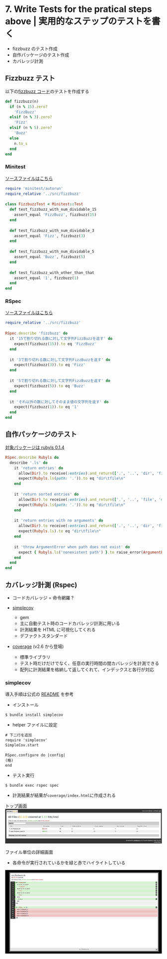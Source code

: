 # 7. Write Tests for the pratical steps above | 実用的なステップのテストを書く

- fizzbuzz のテスト作成
- 自作パッケージのテスト作成
- カバレッジ計測

## Fizzbuzz テスト

以下の[fizzbuzz コード](./sample/src/fizzbuzz.rb)のテストを作成する

```Ruby
def fizzbuzz(n)
  if (n % 15).zero?
    'FizzBuzz'
  elsif (n % 3).zero?
    'Fizz'
  elsif (n % 5).zero?
    'Buzz'
  else
    n.to_s
  end
end
```

### Minitest

[ソースファイルはこちら](./sample/test/fizzbuzz_test.rb)

```Ruby
require 'minitest/autorun'
require_relative '../src/fizzbuzz'

class FizzbuzzTest < Minitest::Test
  def test_fizzbuzz_with_num_dividable_15
    assert_equal 'FizzBuzz', fizzbuzz(15)
  end

  def test_fizzbuzz_with_num_dividable_3
    assert_equal 'Fizz', fizzbuzz(3)
  end

  def test_fizzbuzz_with_num_dividable_5
    assert_equal 'Buzz', fizzbuzz(5)
  end

  def test_fizzbuzz_with_other_than_that
    assert_equal '1', fizzbuzz(1)
  end
end
```

### RSpec

[ソースファイルはこちら](/ruby/samplecode/spec/fizzbuzz_spec.rb)

```Ruby
require_relative '../src/fizzbuzz'

RSpec.describe 'fizzbuzz' do
  it '15で割り切れる数に対して文字列FizzBuzzを返す' do
    expect(fizzbuzz(15)).to eq 'FizzBuzz'
  end

  it '3で割り切れる数に対して文字列FizzBuzzを返す' do
    expect(fizzbuzz(3)).to eq 'Fizz'
  end

  it '5で割り切れる数に対して文字列FizzBuzzを返す' do
    expect(fizzbuzz(5)).to eq 'Buzz'
  end

  it 'それ以外の数に対してそのまま値の文字列を返す' do
    expect(fizzbuzz(1)).to eq '1'
  end
end
```

## 自作パッケージのテスト

[対象パッケージは rubyls 0.1.4](https://github.com/kazu-horie/rubyls/tree/v0.1.4)

```Ruby
RSpec.describe Rubyls do
  describe '.ls' do
    it 'return entries' do
      allow(Dir).to receive(:entries).and_return(['.', '..', 'dir', 'file'])
      expect(Rubyls.ls(path: '.')).to eq "dir\tfile\n"
    end

    it 'return sorted entries' do
      allow(Dir).to receive(:entries).and_return(['.', '..', 'file', 'dir'])
      expect(Rubyls.ls(path: '.')).to eq "dir\tfile\n"
    end

    it 'return entries with no arguments' do
      allow(Dir).to receive(:entries).and_return(['.', '..', 'dir', 'file'])
      expect(Rubyls.ls).to eq "dir\tfile\n"
    end

    it 'throw ArgumentError when path does not exist' do
      expect { Rubyls.ls('nonexistent path') }.to raise_error(ArgumentError)
    end
  end
end
```

## カバレッジ計測 (Rspec)

- コードカバレッジ = 命令網羅 ?

- [simplecov](https://rubygems.org/gems/simplecov)
  - gem
  - 主に自動テスト時のコードカバレッジ計測に用いる
  - 計測結果を HTML に可視化してくれる
  - デファクトスタンダード
- [coverage](https://docs.ruby-lang.org/ja/latest/library/coverage.html) (v2.6 から登場)
  - 標準ライブラリ
  - テスト時だけだけでなく、任意の実行時間の間カバレッジを計測できる
  - 配列に計測結果を格納して返してくれて、インデックスと各行が対応

### simplecov

導入手順は公式の [README](https://github.com/colszowka/simplecov/) を参考

- インストール

```
$ bundle install simplecov
```

- helper ファイルに設定

```
# 下二行を追加
require 'simplecov'
SimpleCov.start

RSpec.configure do |config|
(略)
end
```

- テスト実行

```
$ bundle exec rspec spec
```

- 計測結果が結果が`coverage/index.html`に作成される

トップ画面
![トップ画面](/backend-roadmap/images/simplecov1.png)

ファイル単位の詳細画面

- 各命令が実行されているかを緑と赤でハイライトしている

![詳細画面](/backend-roadmap/images/simplecov2.png)

